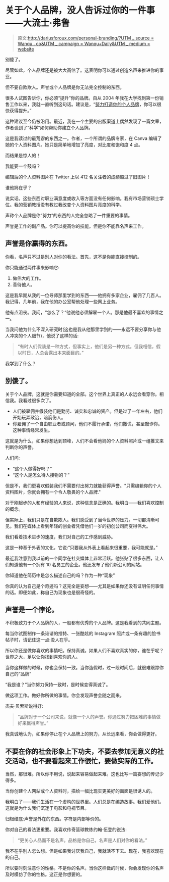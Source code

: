 # 关于个人品牌，没人告诉过你的一件事——大流士·弗鲁

> 原文:[http://dariusforoux.com/personal-branding/?UTM _ source = Wanqu . co&UTM _ campaign = Wanqu+Daily&UTM _ medium = website](http://dariusforoux.com/personal-branding/?utm_source=wanqu.co&utm_campaign=Wanqu+Daily&utm_medium=website)

别傻了。

尽管如此，个人品牌还是被大大高估了。这表明你可以通过创造名声来推进你的事业。

但不要自欺欺人。声誉或个人品牌是你无法完全控制的东西。

很多人试图告诉你，你必须“提升”你的品牌。自从 2004 年我在大学找到第一份销售工作以来，我就一直听到这句话。建议是，“[努力打造你的个人品牌](https://dariusforoux.com/single-piece-advice-changed-course-career/)，你可以很快获得提升。”

 这种建议至今仍被沿用。最近，我在一个主要的出版渠道上偶然发现了一篇文章，作者谈到了“科学”如何帮助你建立个人品牌。

这是我读过的最荒谬的东西之一。作者，一个所谓的品牌专家，在 Canva 编辑了她的个人资料图片。她只是简单地增加了亮度，对比度和饱和度 4 点。

而结果是惊人的！

我能要一个鼓吗？

编辑后的个人资料图片在 Twitter 上以 412 名关注者的成绩超过了旧图片！

谁他妈在乎？

说实话。这些东西对职业满意度或收入等方面没有任何影响。我有市场营销硕士学位。我的营销教授没有教过我改变个人资料图片亮度的科学。

声称个人品牌是你“努力”的东西的人完全忽略了一件重要的事情。

声誉是工作的副产品。你可以提高你的技能。但是你不能靠名声来工作。

## 声誉是你赢得的东西。

你看，名声只不过是别人对你的看法。首先，这不是你能直接控制的。

你只能通过两件事来影响它:

1.  做伟大的工作。
2.  善待他人。

这是我早期从我的一位导师那里学到的东西——他拥有多家企业，雇佣了几百人。我记得，几年前，我在他的办公室帮他处理一些网上业务。

他有点沮丧。我问，“怎么了？“他说他必须解雇一个人。那是他最不喜欢的事情之一。

当我问他为什么不深入研究时(这也是我从他那里学到的——永远不要分享你与他人冲突的个人细节)，他说了这样的话:

> “有时人们假装是一种方式，但事实上，他们是另一种方式。但我相信，假以时日，人总会露出本来面目的。”

我学到了什么？

## 别傻了。

关于个人品牌，这就是你需要知道的全部。这个世界上真正的人永远会看穿你。相信我。我看过很多次了。

*   人们被雇佣并假装他们是勤劳、诚实和忠诚的资产。但是过了一年左右，他们开始玩弄政治，暗箭伤人。
*   你雇佣了一个自由职业者或顾问，他们不履行承诺，他们撒谎，甚至敲诈你。这种事情经常发生。

这就是为什么，如果你想达到顶峰，人们不会看他妈的个人资料照片或一组推文来判断你的声誉。

人们问:

*   “这个人做得好吗？”
*   “这个人是怎么待人接物的？”

但是不，我们更喜欢假装我们不需要付出努力就能获得声誉。"只需编辑你的个人资料图片，你就会拥有一个令人敬畏的个人品牌."

对于刚起步的人和有经验的人来说，这种信念是正确的。我明白——我们喜欢控制的概念。

但实际上，我们只是在自欺欺人。我们感受到了当今世界的压力。一切都清晰可见。我们在媒体上看到年轻的创业者凭借他们一岁的初创公司而变得伟大。

我们看着技术进步的速度，我们对自己的工作感到威胁。

这是一种基于外表的文化，它说:“只要我从外表上看起来很重要，我可能就是。”

最近我注意到我以前的一个同学在社交媒体上非常活跃。他张贴了很多东西，让人们知道他有一个拥有 10 名员工的企业。他还发布了他们新公司的网站。

你知道他在简历中是怎么描述自己的吗？作为一种“现象”

你真的认为自己是个奇迹吗？这完全是妄想——尤其是如果你还没有证明任何事情的话。即便如此，称自己为现象也是很奇怪的。

## 声誉是一个悖论。

不积极致力于个人品牌的人，一般都有优秀的个人品牌。这是我看到的共同主题。

每当你试图制作一条诙谐的推特、一张酷炫的 Instagram 照片或一条有趣的脸书帖子时，请记住这一点:没人在乎。

所以你还是做你喜欢的事情吧。保持真诚。如果人们不喜欢真实的你，谁在乎呢？世界之大，足以让你找到喜欢你的人。

当你这样做的时候，你也会保持一致。当你造假时，过一段时间后，就很难跟踪你自己的“品牌”

“我是谁？”当你努力保持一致时，是时候变得真诚了。

做这项工作。做好你所做的事情。你会发现声誉会随之而来。

杰夫·贝索斯说得好:

> “品牌对于一个公司来说，就像一个人的声誉。你通过努力把困难的事情做好来赢得声誉。”

我真诚地认为，如果你停止在个人品牌上的努力，从长远来看，你会做得更好。

## 不要在你的社会形象上下功夫，不要去参加无意义的社交活动，也不要看起来工作很忙，要做实际的工作。

当然，那很难。所以你不用说，说起来容易做起来难。这也比写一篇妄想的传记少得多。

当你创建个人网站或个人资料时，描绘一幅比现实更美好的画面是很诱人的。

我明白了——我们生活在一个虚构的世界里。人们总是在编造故事。我们爱他们。这就是为什么我们沉迷于电影和电视节目。

归根结底:声誉是外在的东西。字符是内部等价的。

你对自己的看法更重要。我喜欢传奇篮球教练约翰·伍登的说法:

> “更关心人品而不是名声。品格是你自己，名声是人们对你的看法。”

我不在乎别人怎么想。但是如果我讨厌我自己，我就活不下去。现在，我喜欢现在的自己。

所以要时刻注意你的性格。不是你的名声。当你这样做的时候，你会发现你的名声及时模仿了你的性格。这正是你想要的。